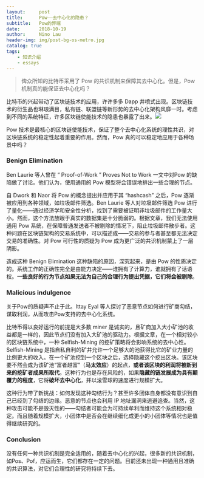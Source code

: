 ```yaml
---
layout:     post
title:      Pow——去中心化的隐患？
subtitle:   Pow的弊端
date:       2018-10-19
author:     Nino Lau
header-img: img/post-bg-os-metro.jpg
catalog: true
tags:
    - 知识介绍
    - essays
---
```


> 俾众所知的比特币采用了 Pow 的共识机制来保障其去中心化。但是，Pow 机制真的能保证去中心化吗？

比特币的兴起带动了区块链技术的应用，许许多多 Dapp 井喷式出现。区块链技术的衍生品也琳琅满目，私有链、联盟链等新形势的去中心化架构风靡一时。考虑到不同的系统特征，许多区块链使能技术的隐患也暴露了出来。![](https://ws4.sinaimg.cn/large/006tNbRwgy1fwdnl277s2j30wg09ota9.jpg)

Pow 技术是最核心的区块链使能技术，保证了整个去中心化系统的理性共识，对区块链系统的稳定性起着重要的作用。然而，Pow 真的可以稳定地应用于各种场景中吗？

### Benign Elimination

Ben Laurie 等人曾在 “ Proof-of-Work ” Proves Not to Work 一文中对Pow 的缺陷做了讨论。他们认为，使用通用的 Pow 模型将会错误地排出一些合理的节点。

自 Dwork 和 Naor 将 Pow 的概念提出并应用于其  “hashcash”  之后，Pow 逐渐被应用到各种领域，如垃圾邮件筛选。Ben Laurie 等人对垃圾邮件筛选 Pow 进行了量化——通过经济学和安全性分析，找到了需要被证明非垃圾邮件的工作量大小。然而，这个方法放眼于真实的数据集是十分脆弱的。根据文章，我们无法使用通用 Pow 系统，在保障普通发送者不被剔除的情况下，阻止垃圾邮件散步者。这种问题在区块链架构的交易系统中，可以描述成——交易的参与者甚至都无法决定交易的准确性。对 Pow 可行性的质疑为 Pow 成为更广泛的共识机制蒙上了一层阴影。

造成这种 Benign Elimination 这种缺陷的原因，深究起来，是由 Pow 的性质决定的。系统工作的正确性完全是由能力决定——谁拥有了计算力，谁就拥有了话语权。**一些良好的行为节点如果无法为自己的合理行为提出凭据，它们将会被剔除**。

### Malicious indulgence

关于Pow的质疑声不止于此。Ittay Eyal 等人探讨了恶意节点如何进行矿商勾结，谋取利润，从而攻击Pow支持的去中心化系统。

比特币得以良好运行的前提是大多数 miner 是诚实的，且矿商加入大小矿池的收益都是一样的，因此节点们没有加入大矿池的驱动力。根据文章，在一个相对较小的区块链系统中，一种 Selfish-Mining 的挖矿策略将会影响系统的去中心性。Selfish-Mining 是指自私自利的矿井允许一个足够大的池获得比它的矿业力量的比例更大的收入。在一个矿池挖到一个区块之后，选择隐藏这个挖出区块。该区块要不然会成为该矿池“富者越富”（**马太效应**）的起点，**或者该区块的利润将被新到来的挖矿者成果所取代**。这种行为也是存在风险的，如果**隐藏的链发展成为具有颠覆力的程度**，它将**破坏去中心化**，并以滚雪球的速度进行规模扩大。

这种行为带了新挑战：如何发现这种勾结行为？甚至许多团体自身都没有意识到自己已经到了勾结的边缘。恶意的节点也会利用 IP 地址漏洞来逃避追查。当然，这种攻击可能不是毁灭性的——勾结者可能会为可持续牟利而维持这个系统相对稳定。而且随着规模扩大，小团体中是否会在继续细化成更小的小团体等情况也是值得继续研究的。

### Conclusion

没有任何一种共识机制是完全适用的，随着去中心化的兴起，很多新的共识机制，如Pos、Pof，应运而生，它们都存在一定的问题。目前还未出现一种通用且准确的共识算法，对它们合理性的研究将持续下去。
